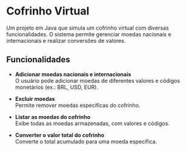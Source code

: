 # Cofrinho Virtual

Um projeto em Java que simula um cofrinho virtual com diversas funcionalidades. O sistema permite gerenciar moedas nacionais e internacionais e realizar conversões de valores.

## Funcionalidades

- **Adicionar moedas nacionais e internacionais**  
  O usuário pode adicionar moedas de diferentes valores e códigos monetários (ex.: BRL, USD, EUR).

- **Excluir moedas**  
  Permite remover moedas específicas do cofrinho.

- **Listar as moedas do cofrinho**  
  Exibe todas as moedas armazenadas, com valores e códigos.

- **Converter o valor total do cofrinho**  
  Converte o total acumulado para uma moeda específica.
